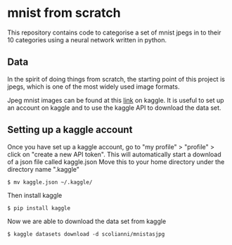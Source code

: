 # mnist from scratch
This repository contains code to categorise a set of mnist jpegs in to their 10 categories using a neural network written in python.

## Data
In the spirit of doing things from scratch, the starting point of this project is jpegs, which is one of the most widely used image formats.

Jpeg mnist images can be found at this [link](https://www.kaggle.com/scolianni/mnistasjpg) on kaggle.
It is useful to set up an account on kaggle and to use the kaggle API to download the data set.

## Setting up a kaggle account
Once you have set up a kaggle account, go to "my profile" > "profile" > click on "create a new API token". This will automatically start a download of a json file called kaggle.json
Move this to your home directory under the directory name ".kaggle"

```
$ mv kaggle.json ~/.kaggle/
```
Then install kaggle
```
$ pip install kaggle
```

Now we are able to download the data set from kaggle

```
$ kaggle datasets download -d scolianni/mnistasjpg
```


